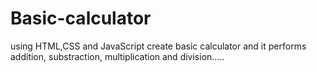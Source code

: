 # Basic-calculator
using HTML,CSS and JavaScript create  basic calculator and it performs addition, substraction, multiplication and division.....
